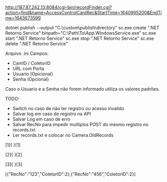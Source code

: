 http://187.87.242.13:8084/cgi-bin/recordFinder.cgi?action=find&name=AccessControlCardRec&StartTime=1640995200&EndTime=1643673599

dotnet publish --output "C:\custom\publish\directory"
sc.exe create ".NET Retorno Service" binpath="C:\Path\To\App.WindowsService.exe"
sc.exe start ".NET Retorno Service"
sc.exe stop ".NET Retorno Service"
sc.exe delete ".NET Retorno Service"

Arquivo .ini
Campos:
 - CamID / ColetorID
 - URL com Porta
 - Usuario (Opicional)
 - Senha (Opcional)

 Caso o Usuario e a Senha não forem informado utiliza os valores padrões.


TODO:
- Switch no caso de não ter registro ou acesso invalido
- Salvar log em caso de registro na API
- Salvar Log em caso de erro
- Salvar RecNo para impedir multiplos POST do mesmo registro no records.txt
- Ler records.txt e colocar no Camera.OldRecords

[1]{ }[1]

[2]{ }[2]

[3]{ }[3]

[{"RecNo":"123","ColetorID":2},{"RecNo":"456","ColetorID":2}]


